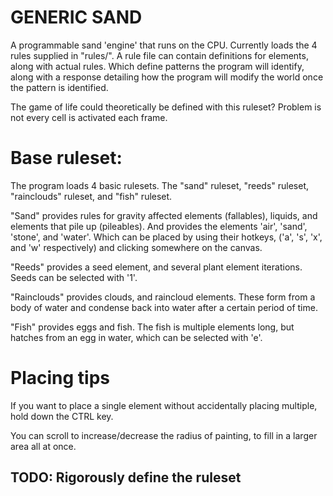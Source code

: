 # GENERIC SAND

A programmable sand 'engine' that runs on the CPU. Currently loads the 4 rules supplied in "rules/".
A rule file can contain definitions for elements, along with actual rules. Which define patterns the program will identify, along with a response detailing how the program will modify the world once the pattern is identified.

The game of life could theoretically be defined with this ruleset? Problem is not every cell is activated each frame.

# Base ruleset:

The program loads 4 basic rulesets. The "sand" ruleset, "reeds" ruleset, "rainclouds" ruleset, and "fish" ruleset.

"Sand" provides rules for gravity affected elements (fallables), liquids, and elements that pile up (pileables). And provides the elements 'air', 'sand', 'stone', and 'water'. Which can be placed by using their hotkeys, ('a', 's', 'x', and 'w' respectively) and clicking somewhere on the canvas.

"Reeds" provides a seed element, and several plant element iterations. Seeds can be selected with '1'.

"Rainclouds" provides clouds, and raincloud elements. These form from a body of water and condense back into water after a certain period of time.

"Fish" provides eggs and fish. The fish is multiple elements long, but hatches from an egg in water, which can be selected with 'e'.

# Placing tips

If you want to place a single element without accidentally placing multiple, hold down the CTRL key.

You can scroll to increase/decrease the radius of painting, to fill in a larger area all at once.

TODO: Rigorously define the ruleset
----
